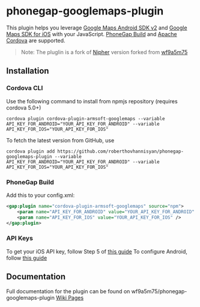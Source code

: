 # phonegap-googlemaps-plugin
This plugin helps you leverage [Google Maps Android SDK v2](https://developers.google.com/maps/documentation/android/) and [Google Maps SDK for iOS](https://developers.google.com/maps/documentation/ios/) with your JavaScript.
[PhoneGap Build](http://build.phonegap.com/) and [Apache Cordova](http://cordova.apache.org/) are supported.

> Note: The pluglin is a fork of [Nipher](https://github.com/Nipher/phonegap-googlemaps-plugin) version forked from  [wf9a5m75](https://github.com/wf9a5m75/phonegap-googlemaps-plugin)

## Installation 

### Cordova CLI
Use the following command to install from npmjs repository (requires cordova 5.0+)
```
cordova plugin cordova-plugin-armsoft-googlemaps --variable API_KEY_FOR_ANDROID="YOUR_API_KEY_FOR_ANDROID" --variable API_KEY_FOR_IOS="YOUR_API_KEY_FOR_IOS"
```

To fetch the latest version from GitHub, use
```
cordova plugin add https://github.com/roberthovhannisyan/phonegap-googlemaps-plugin --variable API_KEY_FOR_ANDROID="YOUR_API_KEY_FOR_ANDROID" --variable API_KEY_FOR_IOS="YOUR_API_KEY_FOR_IOS" 
```

### PhoneGap Build
Add this to your config.xml:
```xml
<gap:plugin name="cordova-plugin-armsoft-googlemaps" source="npm">
    <param name="API_KEY_FOR_ANDROID" value="YOUR_API_KEY_FOR_ANDROID" />
    <param name="API_KEY_FOR_IOS" value="YOUR_API_KEY_FOR_IOS" />
</gap:plugin>
```

### API Keys
To get your iOS API key, follow Step 5 of [this guide](https://developers.google.com/maps/documentation/ios/start)
To configure Android, follow [this guide](https://developers.google.com/maps/documentation/android/signup)

## Documentation

Full documentation for the plugin can be found on wf9a5m75/phonegap-googlemaps-plugin [Wiki Pages](https://github.com/wf9a5m75/phonegap-googlemaps-plugin/wiki)
